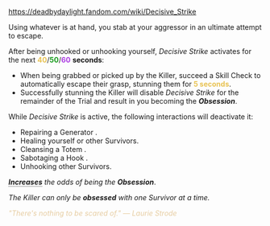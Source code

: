 https://deadbydaylight.fandom.com/wiki/Decisive_Strike

<p>Using whatever is at hand, you stab at your aggressor in an ultimate attempt to escape.
<p>After being unhooked or unhooking yourself, <i>Decisive Strike</i> activates for the next <span class="clr" style="color: #e8c252;"><b>40</b></span>/<span class="clr" style="color: #199b1e;"><b>50</b></span>/<span class="clr" style="color: #ac3ee3;"><b>60</b></span> <b>seconds</b>:
</p>
<ul><li>When being grabbed or picked up by the Killer, succeed a Skill Check  to automatically escape their grasp, stunning them for <b><span class="clr clr2" style="color: #e8c252 ;">5 seconds</span></b>.</li>
<li>Successfully stunning the Killer will disable <i>Decisive Strike</i> for the remainder of the Trial and result in you becoming the <i><b>Obsession</b></i>.</li></ul>
<p>While <i>Decisive Strike</i> is active, the following interactions will deactivate it:
</p>
<ul><li>Repairing a Generator .</li>
<li>Healing yourself or other Survivors.</li>
<li>Cleansing a Totem .</li>
<li>Sabotaging a Hook .</li>
<li>Unhooking other Survivors.</li></ul>
<p><i><b><span class="rt-commentedText tooltip-value" style="border-bottom:1px dotted; border-color: #3c3c3c;" title="+100 %">Increases</span></b> the odds of being the <b>Obsession</b></i>.
</p><p><i>The Killer can only be <b>obsessed</b> with one Survivor at a time.</i>
</p><p><i><span class="clr clr9" style="color: #e7cda2 ;">"There's nothing to be scared of." — Laurie Strode</span></i>
</p>
</p>